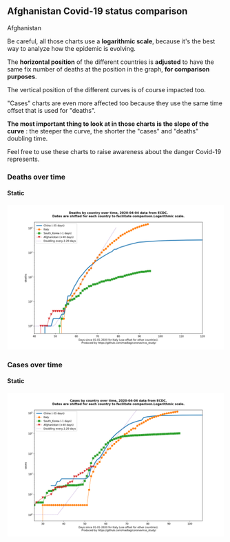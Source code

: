 ## Afghanistan Covid-19 status comparison 

Afghanistan



Be careful, all those charts use a **logarithmic scale**, because it's the best way to analyze how the epidemic is evolving.
 
The **horizontal position** of the different countries is **adjusted** to have the same fix number of deaths at the position in the graph, **for comparison purposes**.

The vertical position of the different curves is of course impacted too.

"Cases" charts are even more affected too because they use the same time offset that is used for "deaths".

**The most important thing to look at in those charts is the slope of the curve** : the steeper the curve, the shorter the "cases" and "deaths" doubling time.

Feel free to use these charts to raise awareness about the danger Covid-19 represents. 


 
### Deaths over time
 
#### Static
![Afghanistan covid-19 deaths static chart](https://raw.githubusercontent.com/madlag/coronavirus_study/master/notebooks/graphs/2020-04-04/countries/Afghanistan/2020-04-04_Afghanistan_deaths.png "Afghanistan covid-19 deaths static chart")   

 
### Cases over time
 
#### Static
![Afghanistan covid-19 cases static chart](https://raw.githubusercontent.com/madlag/coronavirus_study/master/notebooks/graphs/2020-04-04/countries/Afghanistan/2020-04-04_Afghanistan_cases.png "Afghanistan covid-19 cases static chart")   

